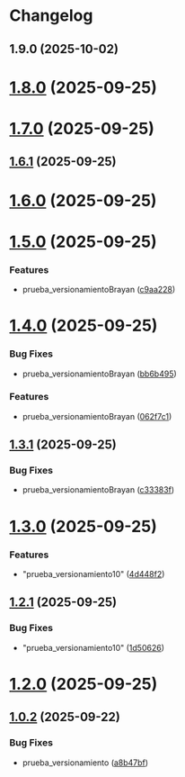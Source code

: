 # Changelog

## 1.9.0 (2025-10-02)

# [1.8.0](https://github.com/KarlaVirtual/pipeline_devops_Karla/compare/v1.7.0...v1.8.0) (2025-09-25)

# [1.7.0](https://github.com/KarlaVirtual/pipeline_devops_Karla/compare/v1.6.1...v1.7.0) (2025-09-25)

## [1.6.1](https://github.com/KarlaVirtual/pipeline_devops_Karla/compare/v1.6.0...v1.6.1) (2025-09-25)

# [1.6.0](https://github.com/KarlaVirtual/pipeline_devops_Karla/compare/v1.5.0...v1.6.0) (2025-09-25)

# [1.5.0](https://github.com/KarlaVirtual/pipeline_devops_Karla/compare/v1.4.0...v1.5.0) (2025-09-25)


### Features

* prueba_versionamientoBrayan ([c9aa228](https://github.com/KarlaVirtual/pipeline_devops_Karla/commit/c9aa2285be8c85114805e1674d01870880d14ba4))

# [1.4.0](https://github.com/KarlaVirtual/pipeline_devops_Karla/compare/v1.3.1...v1.4.0) (2025-09-25)


### Bug Fixes

* prueba_versionamientoBrayan ([bb6b495](https://github.com/KarlaVirtual/pipeline_devops_Karla/commit/bb6b495a7e854f82713b5771b5ba541c091f345c))


### Features

* prueba_versionamientoBrayan ([062f7c1](https://github.com/KarlaVirtual/pipeline_devops_Karla/commit/062f7c1258c862fc777c0c58cef7c0c390bd4938))

## [1.3.1](https://github.com/KarlaVirtual/pipeline_devops_Karla/compare/v1.3.0...v1.3.1) (2025-09-25)


### Bug Fixes

* prueba_versionamientoBrayan ([c33383f](https://github.com/KarlaVirtual/pipeline_devops_Karla/commit/c33383f01a5c68ed56eeb86c3396415a39f89629))

# [1.3.0](https://github.com/KarlaVirtual/pipeline_devops_Karla/compare/v1.2.1...v1.3.0) (2025-09-25)


### Features

* "prueba_versionamiento10" ([4d448f2](https://github.com/KarlaVirtual/pipeline_devops_Karla/commit/4d448f27600e72df722b66392d81b1e753cb38de))

## [1.2.1](https://github.com/KarlaVirtual/pipeline_devops_Karla/compare/v1.2.0...v1.2.1) (2025-09-25)


### Bug Fixes

* "prueba_versionamiento10" ([1d50626](https://github.com/KarlaVirtual/pipeline_devops_Karla/commit/1d5062619d97d69f7ed0cd376481df44c5efbd8e))

# [1.2.0](https://github.com/KarlaVirtual/pipeline_devops_Karla/compare/v1.1.0...v1.2.0) (2025-09-25)

## [1.0.2](https://github.com/KarlaVirtual/pipeline_devops_Karla/compare/v1.0.1...v1.0.2) (2025-09-22)


### Bug Fixes

* prueba_versionamiento ([a8b47bf](https://github.com/KarlaVirtual/pipeline_devops_Karla/commit/a8b47bf249126fb4f026a75b80244fefcbf3de6b))
